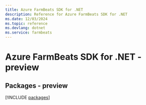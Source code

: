 ```yaml
---
title: Azure FarmBeats SDK for .NET
description: Reference for Azure FarmBeats SDK for .NET
ms.date: 12/03/2024
ms.topic: reference
ms.devlang: dotnet
ms.service: farmbeats
---
```

# Azure FarmBeats SDK for .NET - preview
## Packages - preview
[!INCLUDE [packages](farmbeats-index.md)]